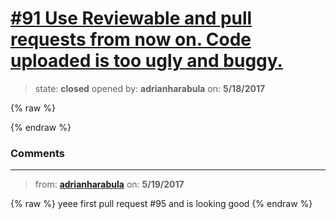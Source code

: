 # [\#91 Use Reviewable and pull requests from now on. Code uploaded is too ugly and buggy.](https://github.com/adrianharabula/condr/issues/91)

> state: **closed** opened by: **adrianharabula** on: **5/18/2017**

{% raw %}

{% endraw %}


### Comments

---
> from: [**adrianharabula**](https://github.com/adrianharabula/condr/issues/91#issuecomment-302643771) on: **5/19/2017**

{% raw %}
yeee first pull request #95 and is looking good
{% endraw %}
